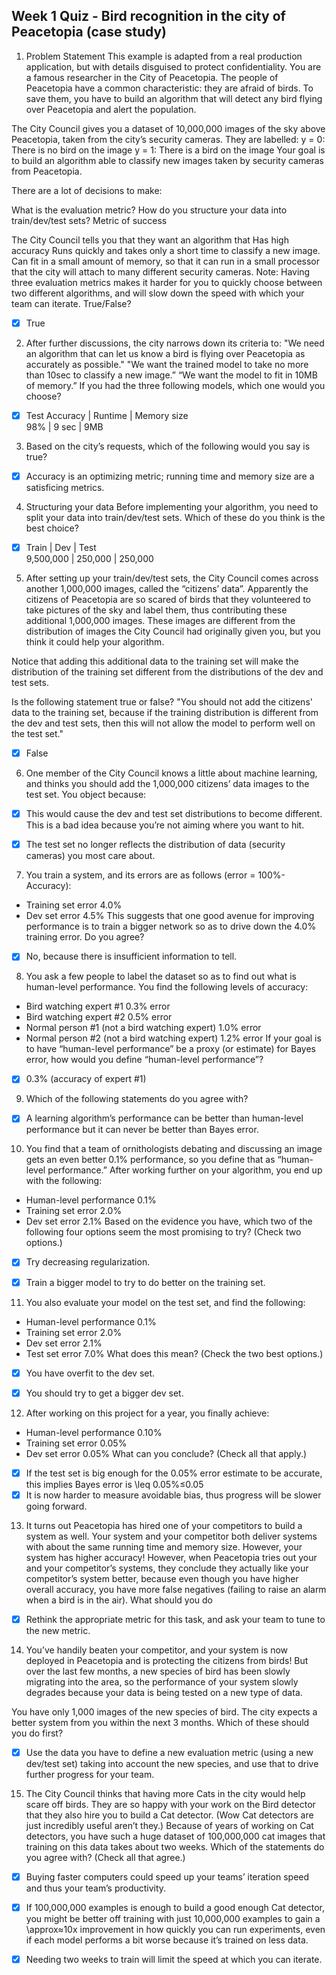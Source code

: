 ## Week 1 Quiz - Bird recognition in the city of Peacetopia (case study)

1. Problem Statement
This example is adapted from a real production application, but with details disguised to protect confidentiality.
You are a famous researcher in the City of Peacetopia. The people of Peacetopia have a common characteristic: they are afraid of birds. To save them, you have to build an algorithm that will detect any bird flying over Peacetopia and alert the population.

The City Council gives you a dataset of 10,000,000 images of the sky above Peacetopia, taken from the city’s security cameras. They are labelled:
y = 0: There is no bird on the image
y = 1: There is a bird on the image
Your goal is to build an algorithm able to classify new images taken by security cameras from Peacetopia.

There are a lot of decisions to make:

What is the evaluation metric?
How do you structure your data into train/dev/test sets?
Metric of success

The City Council tells you that they want an algorithm that
Has high accuracy
Runs quickly and takes only a short time to classify a new image. 
Can fit in a small amount of memory, so that it can run in a small processor that the city will attach to many different security cameras.
Note: Having three evaluation metrics makes it harder for you to quickly choose between two different algorithms, and will slow down the speed with which your team can iterate. True/False?

  - [x] True


2. After further discussions, the city narrows down its criteria to:
"We need an algorithm that can let us know a bird is flying over Peacetopia as accurately as possible."
"We want the trained model to take no more than 10sec to classify a new image.” 
“We want the model to fit in 10MB of memory.” 
If you had the three following models, which one would you choose?

 - [x] Test Accuracy	|  Runtime  |	 Memory size \
           98%	      |  9 sec	  |    9MB

3. Based on the city’s requests, which of the following would you say is true?

 - [x] Accuracy is an optimizing metric; running time and memory size are a satisficing metrics.

4. Structuring your data
Before implementing your algorithm, you need to split your data into train/dev/test sets. Which of these do you think is the best choice?

 - [x]  Train   |	  Dev   |	  Test \
      9,500,000 |	250,000 |	 250,000

5. After setting up your train/dev/test sets, the City Council comes across another 1,000,000 images, called the “citizens’ data”. Apparently the citizens of Peacetopia are so scared of birds that they volunteered to take pictures of the sky and label them, thus contributing these additional 1,000,000 images. These images are different from the distribution of images the City Council had originally given you, but you think it could help your algorithm.

Notice that adding this additional data to the training set will make the distribution of the training set different from the distributions of the dev and test sets.

Is the following statement true or false?
"You should not add the citizens' data to the training set, because if the training distribution is different from the dev and test sets, then this will not allow the model to perform well on the test set."

 - [x] False

6. One member of the City Council knows a little about machine learning, and thinks you should add the 1,000,000 citizens’ data images to the test set. You object because:

 - [x] This would cause the dev and test set distributions to become different. This is a bad idea because you’re not aiming where you want to hit.
 - [x] The test set no longer reflects the distribution of data (security cameras) you most care about.


7. You train a system, and its errors are as follows (error = 100%-Accuracy):
 - Training set error	4.0%
 - Dev set error	4.5%
This suggests that one good avenue for improving performance is to train a bigger network so as to drive down the 4.0% training error. Do you agree?

 - [x] No, because there is insufficient information to tell.

8. You ask a few people to label the dataset so as to find out what is human-level performance. You find the following levels of accuracy:

 - Bird watching expert #1	0.3% error
 - Bird watching expert #2	0.5% error
 - Normal person #1 (not a bird watching expert)	1.0% error
 - Normal person #2 (not a bird watching expert)	1.2% error
If your goal is to have “human-level performance” be a proxy (or estimate) for Bayes error, how would you define “human-level performance”?

 - [x] 0.3% (accuracy of expert #1)

9. Which of the following statements do you agree with?

 - [x] A learning algorithm’s performance can be better than human-level performance but it can never be better than Bayes error.

10. You find that a team of ornithologists debating and discussing an image gets an even better 0.1% performance, so you define that as “human-level performance.” After working further on your algorithm, you end up with the following:

 - Human-level performance	0.1%
 - Training set error	2.0%
 - Dev set error	2.1%
Based on the evidence you have, which two of the following four options seem the most promising to try? (Check two options.)

 - [x] Try decreasing regularization.
 - [x] Train a bigger model to try to do better on the training set.


11. You also evaluate your model on the test set, and find the following:
 - Human-level performance	0.1%
 - Training set error	2.0%
 - Dev set error 	2.1%
 - Test set error	7.0%
What does this mean? (Check the two best options.)

 - [x] You have overfit to the dev set. 
 - [x] You should try to get a bigger dev set.


12. After working on this project for a year, you finally achieve:

 - Human-level performance	0.10%
 - Training set error	0.05%
 - Dev set error	0.05%
What can you conclude? (Check all that apply.)

 - [x] If the test set is big enough for the 0.05% error estimate to be accurate, this implies Bayes error is \leq 0.05%≤0.05 
 - [x] It is now harder to measure avoidable bias, thus progress will be slower going forward.

13. It turns out Peacetopia has hired one of your competitors to build a system as well. Your system and your competitor both deliver systems with about the same running time and memory size. However, your system has higher accuracy! However, when Peacetopia tries out your and your competitor’s systems, they conclude they actually like your competitor’s system better, because even though you have higher overall accuracy, you have more false negatives (failing to raise an alarm when a bird is in the air). What should you do

 - [x] Rethink the appropriate metric for this task, and ask your team to tune to the new metric.

14. You’ve handily beaten your competitor, and your system is now deployed in Peacetopia and is protecting the citizens from birds! But over the last few months, a new species of bird has been slowly migrating into the area, so the performance of your system slowly degrades because your data is being tested on a new type of data.

You have only 1,000 images of the new species of bird. The city expects a better system from you within the next 3 months. Which of these should you do first?

 - [x] Use the data you have to define a new evaluation metric (using a new dev/test set) taking into account the new species, and use that to drive further progress for your team.

15. The City Council thinks that having more Cats in the city would help scare off birds. They are so happy with your work on the Bird detector that they also hire you to build a Cat detector. (Wow Cat detectors are just incredibly useful aren’t they.) Because of years of working on Cat detectors, you have such a huge dataset of 100,000,000 cat images that training on this data takes about two weeks. Which of the statements do you agree with? (Check all that agree.)

 - [x] Buying faster computers could speed up your teams’ iteration speed and thus your team’s productivity. 
 - [x] If 100,000,000 examples is enough to build a good enough Cat detector, you might be better off training with just 10,000,000 examples to gain a \approx≈10x improvement in how quickly you can run experiments, even if each model performs a bit worse because it’s trained on less data.
 - [x] Needing two weeks to train will limit the speed at which you can iterate.

